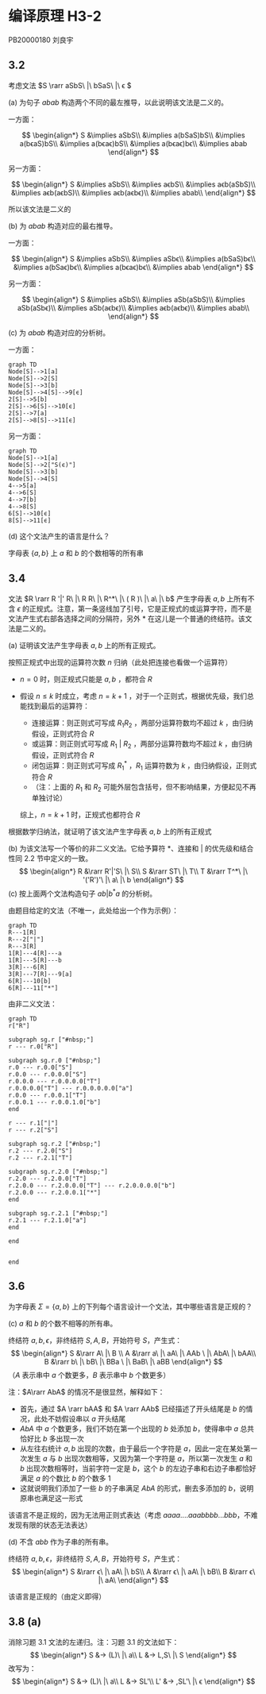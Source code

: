 # 编译原理 H3-2

PB20000180 刘良宇

## 3.2

考虑文法 $S \rarr aSbS\ |\ bSaS\ |\ ϵ $

(a) 为句子 $abab$ 构造两个不同的最左推导，以此说明该文法是二义的。

一方面：

$$
\begin{align*}
S &\implies aSbS\\
  &\implies a(bSaS)bS\\
  &\implies a(bϵaS)bS\\
  &\implies a(bϵaϵ)bS\\
  &\implies a(bϵaϵ)bϵ\\
  &\implies abab
\end{align*}
$$

另一方面：

$$
\begin{align*}
S &\implies aSbS\\
  &\implies aϵbS\\
  &\implies aϵb(aSbS)\\
  &\implies aϵb(aϵbS)\\
  &\implies aϵb(aϵbϵ)\\
  &\implies abab\\
\end{align*}
$$

所以该文法是二义的

(b) 为 $abab$ 构造对应的最右推导。 

一方面：

$$
\begin{align*}
S &\implies aSbS\\
  &\implies aSbϵ\\
  &\implies a(bSaS)bϵ\\
  &\implies a(bSaϵ)bϵ\\
  &\implies a(bϵaϵ)bϵ\\
  &\implies abab
\end{align*}
$$

另一方面：

$$
\begin{align*}
S &\implies aSbS\\
  &\implies aSb(aSbS)\\
  &\implies aSb(aSbϵ)\\
  &\implies aSb(aϵbϵ)\\
  &\implies aϵb(aϵbϵ)\\
  &\implies abab\\
\end{align*}
$$

(c) 为 $abab$ 构造对应的分析树。

一方面：

```mermaid
graph TD
Node[S]-->1[a]
Node[S]-->2[S]
Node[S]-->3[b]
Node[S]-->4[S]-->9[ϵ]
2[S]-->5[b]
2[S]-->6[S]-->10[ϵ]
2[S]-->7[a]
2[S]-->8[S]-->11[ϵ]
```

另一方面：

```mermaid
graph TD
Node[S]-->1[a]
Node[S]-->2["S(ϵ)"]
Node[S]-->3[b]
Node[S]-->4[S]
4-->5[a]
4-->6[S]
4-->7[b]
4-->8[S]
6[S]-->10[ϵ]
8[S]-->11[ϵ]
```

(d) 这个文法产生的语言是什么？

字母表 $\{a, b\}$ 上 $a$ 和 $b$ 的个数相等的所有串

## 3.4

文法 $R \rarr R '|' R\ |\ R R\ |\ R^*\ |\ ( R )\ |\ a\ |\ b$ 产生字母表 ${a, b}$ 上所有不含 *ϵ* 的正规式。注意，第一条竖线加了引号，它是正规式的或运算字符，而不是文法产生式右部各选择之间的分隔符，另外 \* 在这儿是一个普通的终结符。该文法是二义的。 

(a) 证明该文法产生字母表 ${a, b}$ 上的所有正规式。

按照正规式中出现的运算符次数 $n$ 归纳（此处把连接也看做一个运算符）

- $n=0$ 时，则正规式只能是 $a, b$ ，都符合 $R$

- 假设 $n\le k$ 时成立，考虑 $n=k+1$ ，对于一个正则式，根据优先级，我们总能找到最后的运算符：

  - 连接运算：则正则式可写成 $R_1R_2$ ，两部分运算符数均不超过 $k$ ，由归纳假设，正则式符合 $R$
  - 或运算：则正则式可写成 $R_1\ |\ R_2$ ，两部分运算符数均不超过 $k$ ，由归纳假设，正则式符合 $R$
  - 闭包运算：则正则式可写成 $R_1^*$ ，$R_1$ 运算符数为 $k$ ，由归纳假设，正则式符合 $R$
  - （注：上面的 $R_1$ 和 $R_2$ 可能外层包含括号，但不影响结果，方便起见不再单独讨论）

  综上，$n=k+1$ 时，正规式也都符合 $R$

根据数学归纳法，就证明了该文法产生字母表 ${a, b}$ 上的所有正规式

(b) 为该文法写一个等价的非二义文法。它给予算符 \*、连接和 | 的优先级和结合性同 2.2 节中定义的一致。 
$$
\begin{align*}
R &\rarr R'|'S\ |\ S\\
S &\rarr ST\ |\ T\\
T &\rarr T^*\ |\ '('R')'\ |\ a\ |\ b 
\end{align*}
$$
(c) 按上面两个文法构造句子 $ab|b^*a$ 的分析树。

由题目给定的文法（不唯一，此处给出一个作为示例）：

```mermaid
graph TD
R---1[R]
R---2["|"]
R---3[R]
1[R]---4[R]---a
1[R]---5[R]---b
3[R]---6[R]
3[R]---7[R]---9[a]
6[R]---10[b]
6[R]---11["*"]
```

由非二义文法：

```mermaid
graph TD
r["R"]

subgraph sg.r ["#nbsp;"]
r --- r.0["R"]

subgraph sg.r.0 ["#nbsp;"]
r.0 --- r.0.0["S"]
r.0.0 --- r.0.0.0["S"]
r.0.0.0 --- r.0.0.0.0["T"]
r.0.0.0.0["T"] --- r.0.0.0.0.0["a"]
r.0.0 --- r.0.0.1["T"]
r.0.0.1 --- r.0.0.1.0["b"]
end

r --- r.1["|"]
r --- r.2["S"]

subgraph sg.r.2 ["#nbsp;"]
r.2 --- r.2.0["S"]
r.2 --- r.2.1["T"]

subgraph sg.r.2.0 ["#nbsp;"]
r.2.0 --- r.2.0.0["T"]
r.2.0.0 --- r.2.0.0.0["T"] --- r.2.0.0.0.0["b"]
r.2.0.0 --- r.2.0.0.1["*"]
end

subgraph sg.r.2.1 ["#nbsp;"]
r.2.1 --- r.2.1.0["a"]
end

end


end
```

## 3.6

为字母表 $Σ = \{a, b\}$ 上的下列每个语言设计一个文法，其中哪些语言是正规的？

(c) $a$ 和 $b$ 的个数不相等的所有串。 

终结符 $a, b, ϵ$，非终结符 $S, A, B$，开始符号 $S$，产生式：
$$
\begin{align*}
S &\rarr A\ |\ B \\
A &\rarr a\ |\ aA\ |\ AAb \ |\ AbA\ |\ bAA\\
B &\rarr b\ |\ bB\ |\ BBa \ |\ BaB\ |\ aBB
\end{align*}
$$
（$A$ 表示串中 $a$ 个数更多，$B$ 表示串中 $b$ 个数更多）

注：$A\rarr AbA$ 的情况不是很显然，解释如下：

- 首先，通过 $A \rarr bAA$ 和 $A \rarr AAb$ 已经描述了开头结尾是 $b$ 的情况，此处不妨假设串以 $a$ 开头结尾
- $AbA$ 中 $a$ 个数更多，我们不妨在第一个出现的 $b$ 处添加 $b$，使得串中 $a$ 总共恰好比 $b$ 多出现一次
- 从左往右统计 $a,b$ 出现的次数，由于最后一个字符是 $a$，因此一定在某处第一次发生 $a$ 与 $b$ 出现次数相等，又因为第一个字符是 $a$，所以第一次发生 $a$ 和 $b$ 出现次数相等时，当前字符一定是 $b$，这个 $b$ 的左边子串和右边子串都恰好满足 $a$ 的个数比 $b$ 的个数多 $1$
- 这就说明我们添加了一些 $b$ 的子串满足 $AbA$ 的形式，删去多添加的 $b$，说明原串也满足这一形式

该语言不是正规的，因为无法用正则式表达（考虑 $aaaa....aaabbbb...bbb$，不难发现有限的状态无法表达）

(d) 不含 $abb$ 作为子串的所有串。

终结符 $a, b, ϵ$，非终结符 $S, A, B$，开始符号 $S$，产生式：
$$
\begin{align*}
S &\rarr ϵ\ |\ aA\ |\ bS\\
A &\rarr ϵ\ |\ aA\ |\ bB\\
B &\rarr ϵ\ |\ aA\
\end{align*}
$$

该语言是正规的（由定义即得）

## 3.8  (a)

消除习题 3.1 文法的左递归。注：习题 3.1 的文法如下：
$$
\begin{align*}
S &→ (L)\ |\ a\\
L &→ L,S\ |\ S
\end{align*}
$$
改写为：
$$
\begin{align*}
S &→ (L)\ |\ a\\
L &→ SL'\\
L' &→ ,SL'\ |\ ϵ
\end{align*}
$$
